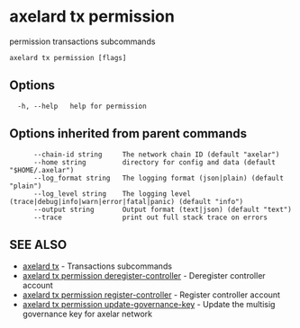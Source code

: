 # axelard tx permission

permission transactions subcommands

```
axelard tx permission [flags]
```

## Options

```
  -h, --help   help for permission
```

## Options inherited from parent commands

```
      --chain-id string     The network chain ID (default "axelar")
      --home string         directory for config and data (default "$HOME/.axelar")
      --log_format string   The logging format (json|plain) (default "plain")
      --log_level string    The logging level (trace|debug|info|warn|error|fatal|panic) (default "info")
      --output string       Output format (text|json) (default "text")
      --trace               print out full stack trace on errors
```

## SEE ALSO

- [axelard tx](/cli-docs/v0_27_0/axelard_tx) - Transactions subcommands
- [axelard tx permission deregister-controller](/cli-docs/v0_27_0/axelard_tx_permission_deregister-controller) - Deregister controller account
- [axelard tx permission register-controller](/cli-docs/v0_27_0/axelard_tx_permission_register-controller) - Register controller account
- [axelard tx permission update-governance-key](/cli-docs/v0_27_0/axelard_tx_permission_update-governance-key) - Update the multisig governance key for axelar network
